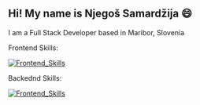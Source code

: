 ## Hi! My name is Njegoš Samardžija 😄

I am a Full Stack Developer based in Maribor, Slovenia

Frontend Skills:

[![Frontend_Skills](https://skillicons.dev/icons?i=html,css,js,ts,react,tailwind)](https://skillicons.dev)

Backednd Skills:

[![Frontend_Skills](https://skillicons.dev/icons?i=mysql,nodejs,express,npm)](https://skillicons.dev)
